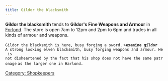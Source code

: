 ```yaml
---
title: Gildor the blacksmith
---
```


**Gildor the blacksmith** tends to **Gildor's Fine Weapons and Armour**
in [Forlond](Forlond "wikilink"). The store is open 7am to 12pm and 2pm
to 6pm and trades in all kinds of armour and weapons.

`Gildor the blacksmith is here, busy forging a sword.`
`>`**`examine gildor`**
`A strong looking elven blacksmith, busy forging weapons and armour. He is`
`not disheartened by the fact that his shop does not have the same patronage`
`as the larger one in Harlond.`

[Category: Shopkeepers](Category:_Shopkeepers "wikilink")